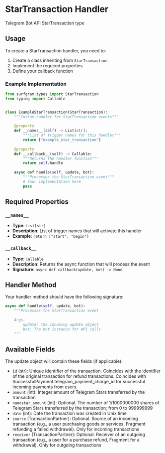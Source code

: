# StarTransaction Handler

Telegram Bot API StarTransaction type

## Usage

To create a StarTransaction handler, you need to:

1. Create a class inheriting from `StarTransaction`
2. Implement the required properties
3. Define your callback function

### Example Implementation

```python
from surfgram.types import StarTransaction
from typing import Callable


class ExampleStarTransaction(StarTransaction):
    """Custom handler for StarTransaction events"""
    
    @property
    def __names__(self) -> List[str]:
        """List of trigger names for this handler"""
        return ["example_star_transaction"]
    
    @property
    def __callback__(self) -> Callable:
        """Returns the handler function"""
        return self.handle
    
    async def handle(self, update, bot):
        """Processes the StarTransaction event"""
        # Your implementation here
        pass
```

## Required Properties

### `__names__`
- **Type**: `List[str]`
- **Description**: List of trigger names that will activate this handler
- **Example**: `return ["start", "begin"]`

### `__callback__`
- **Type**: `Callable`
- **Description**: Returns the async function that will process the event
- **Signature**: `async def callback(update, bot) -> None`

## Handler Method

Your handler method should have the following signature:

```python
async def handle(self, update, bot):
    """Processes the StarTransaction event
    
    Args:
        update: The incoming update object
        bot: The bot instance for API calls
    """
```

## Available Fields

The update object will contain these fields (if applicable):

- `id` (str): Unique identifier of the transaction. Coincides with the identifier of the original transaction for refund transactions. Coincides with SuccessfulPayment.telegram_payment_charge_id for successful incoming payments from users.
- `amount` (int): Integer amount of Telegram Stars transferred by the transaction
- `nanostar_amount` (int): Optional. The number of 1/1000000000 shares of Telegram Stars transferred by the transaction; from 0 to 999999999
- `date` (int): Date the transaction was created in Unix time
- `source` (TransactionPartner): Optional. Source of an incoming transaction (e.g., a user purchasing goods or services, Fragment refunding a failed withdrawal). Only for incoming transactions
- `receiver` (TransactionPartner): Optional. Receiver of an outgoing transaction (e.g., a user for a purchase refund, Fragment for a withdrawal). Only for outgoing transactions
